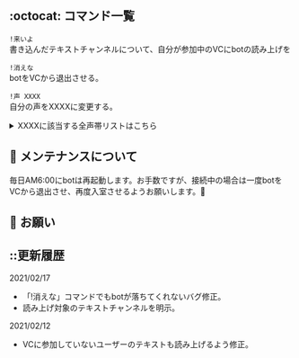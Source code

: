 ## :octocat: コマンド一覧

`!来いよ`  
書き込んだテキストチャンネルについて、自分が参加中のVCにbotの読み上げを

`!消えな`  
botをVCから退出させる。

`!声 XXXX`  
自分の声をXXXXに変更する。
<details><summary>XXXXに該当する全声帯リストはこちら</summary>
Aditi | Amy | Astrid | Bianca | Brian | Camila | Carla | Carmen | Celine | Chantal | Conchita | Cristiano | Dora | Emma | Enrique | Ewa | Filiz | Geraint | Giorgio | Gwyneth | Hans | Ines | Ivy | Jacek | Jan | Joanna | Joey | Justin | Karl | Kendra | Kevin | Kimberly | Lea | Liv | Lotte | Lucia | Lupe | Mads | Maja | Marlene | Mathieu | Matthew | Maxim | Mia | Miguel | Mizuki | Naja | Nicole | Penelope | Raveena | Ricardo | Ruben | Russell | Salli | Seoyeon | Takumi | Tatyana | Vicki | Vitoria | Zeina | Zhiyu
</details>

## :wrench: メンテナンスについて

毎日AM6:00にbotは再起動します。お手数ですが、接続中の場合は一度botをVCから退出させ、再度入室させるようお願いします。:ant:

## :bow: お願い  

## ::更新履歴

2021/02/17

- 「!消えな」コマンドでもbotが落ちてくれないバグ修正。
- 読み上げ対象のテキストチャンネルを明示。

2021/02/12

- VCに参加していないユーザーのテキストも読み上げるよう修正。
